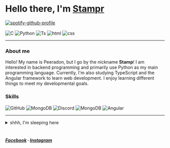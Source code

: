 # Hello there, I'm [Stampr][instagram]

[![spotify-github-profile](https://spotify-github-profile.vercel.app/api/view?uid=31tiagcwo72w5czxmq3fsz4cilam&cover_image=true&theme=natemoo-re&bar_color=53b14f&bar_color_cover=false)](https://spotify-github-profile.vercel.app/api/view?uid=31tiagcwo72w5czxmq3fsz4cilam&redirect=true)

<p align="left">
  <img align="center" src="https://img.shields.io/badge/C-165CAA?style=for-the-badge&logo=c&logoColor=white" alt="C" />
  <img align="center" src="https://img.shields.io/badge/Python-14354C?style=for-the-badge&logo=python&logoColor=white" alt="Python" />
  <img align="center" src="https://img.shields.io/badge/TypeScript-3178C6?style=for-the-badge&logo=typescript&logoColor=white" alt="Ts" />
  <img align="center" src="https://img.shields.io/badge/Html-E34C26?style=for-the-badge&logo=html5&logoColor=white" alt="html" />
  <img align="center" src="https://img.shields.io/badge/Css-264de4?style=for-the-badge&logo=css3&logoColor=white" alt="css" />
</p>

___

### About me

Hello!
My name is Peeradon, but I go by the nickname **Stamp**! I am interested in backend programming
and primarily use Python as my main programming language. Currently, I'm also studying
TypeScript and the Angular framework to learn web development.
I enjoy learning different things to meet my developmental goals.

### Skills
<p align="left">
  <img align="center" src="https://img.shields.io/badge/Github-24292e?style=for-the-badge&logo=github&logoColor=white" alt="GitHub" />
  <img align="center" src="https://img.shields.io/badge/Heroku-6762A6?style=for-the-badge&logo=heroku&logoColor=white" alt="MongoDB" />
  <img align="center" src="https://img.shields.io/badge/Discord api-7289da?style=for-the-badge&logo=discord&logoColor=white" alt="Discord" />
  <img align="center" src="https://img.shields.io/badge/MongoDB-4EA94B?style=for-the-badge&logo=mongodb&logoColor=white" alt="MongoDB" />
  <!--- <img align="center" src="https://img.shields.io/badge/Vue.js-41B883?style=for-the-badge&logo=vuedotjs&logoColor=white" alt="VueJs" />-->
  <img align="center" src="https://img.shields.io/badge/Angular-DD1B16?style=for-the-badge&logo=angular&logoColor=white" alt="Angular" />
</p>

___

<details>
  <summary>shhh, I'm sleeping here</summary>

> ### Why you waked me up?

```python
class Me(BugArtist):
    def __init__(self) -> None:
        whlie True:
            # donothing while init me
            ...
```

<a href='https://ko-fi.com/thestampr' target='_blank'><img height='35' style='border:0px;height:40px;' src='https://az743702.vo.msecnd.net/cdn/kofi2.png?v=0' border='0' alt='Buy Me a Coffee at ko-fi.com' />

</details>

#
##### [**Facebook**][facebook] ∙ [**Instagram**][instagram]

[kofi]: https://ko-fi.com/thestampr
[invite]: https://discord.com/oauth2/authorize?client_id=873161591284191233&scope=bot%20applications.commands&permissions=8
[topgg]: https://top.gg/user/4092814453324316672
[facebook]: https://www.facebook.com/thestampr/
[instagram]: https://www.instagram.com/__stampr/
[tunes_source]: https://github.com/thestampr/Tunes

